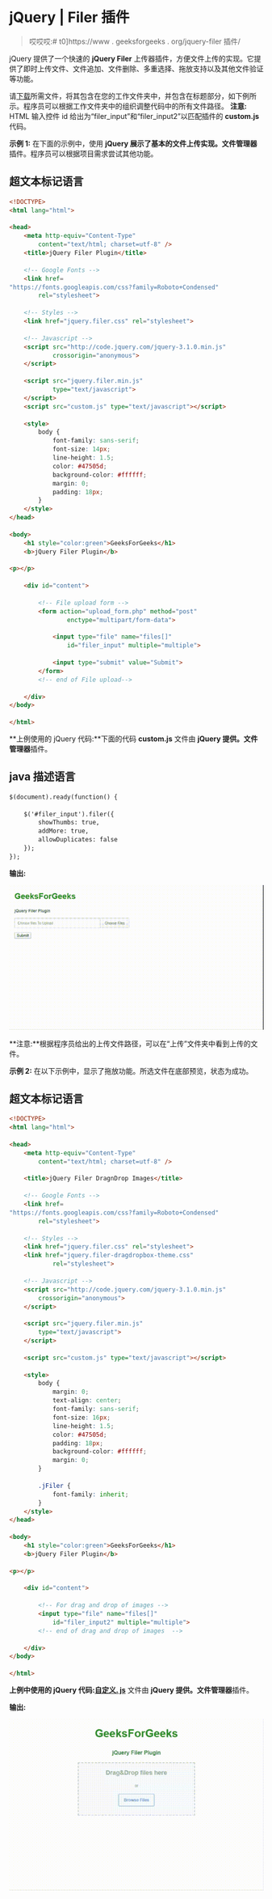 # jQuery | Filer 插件

> 哎哎哎:# t0]https://www . geeksforgeeks . org/jquery-filer 插件/

jQuery 提供了一个快速的 **jQuery Filer** 上传器插件，方便文件上传的实现。它提供了即时上传文件、文件追加、文件删除、多重选择、拖放支持以及其他文件验证等功能。

请[下载](https://github.com/seblejeune/jquery.filer)所需文件，将其包含在您的工作文件夹中，并包含在标题部分，如下例所示。程序员可以根据工作文件夹中的组织调整代码中的所有文件路径。
**注意:** HTML 输入控件 id 给出为“filer_input”和“filer_input2”以匹配插件的 **custom.js** 代码。

**示例 1:** 在下面的示例中，使用 **jQuery 展示了基本的文件上传实现。文件管理器**插件。程序员可以根据项目需求尝试其他功能。

## 超文本标记语言

```html
<!DOCTYPE>
<html lang="html">

<head>
    <meta http-equiv="Content-Type"
        content="text/html; charset=utf-8" />
    <title>jQuery Filer Plugin</title>

    <!-- Google Fonts -->
    <link href=
"https://fonts.googleapis.com/css?family=Roboto+Condensed"
        rel="stylesheet">

    <!-- Styles -->
    <link href="jquery.filer.css" rel="stylesheet">

    <!-- Javascript -->
    <script src="http://code.jquery.com/jquery-3.1.0.min.js"
            crossorigin="anonymous">
    </script>

    <script src="jquery.filer.min.js"
            type="text/javascript">
    </script>
    <script src="custom.js" type="text/javascript"></script>

    <style>
        body {
            font-family: sans-serif;
            font-size: 14px;
            line-height: 1.5;
            color: #47505d;
            background-color: #ffffff;
            margin: 0;
            padding: 18px;
        }
    </style>
</head>

<body>
    <h1 style="color:green">GeeksForGeeks</h1>
    <b>jQuery Filer Plugin</b>

<p></p>

    <div id="content">

        <!-- File upload form -->
        <form action="upload_form.php" method="post"
                enctype="multipart/form-data">

            <input type="file" name="files[]"
                id="filer_input" multiple="multiple">

            <input type="submit" value="Submit">
        </form>
        <!-- end of File upload-->

    </div>
</body>

</html>
```

**上例使用的 jQuery 代码:**下面的代码 **custom.js** 文件由 **jQuery 提供。文件管理器**插件。

## java 描述语言

```html
$(document).ready(function() {

    $('#filer_input').filer({
        showThumbs: true,
        addMore: true,
        allowDuplicates: false
    });
});
```

**输出:**

![](img/55f5532f6c51ca20b51481a14c484e0d.png)

**注意:**根据程序员给出的上传文件路径，可以在“上传”文件夹中看到上传的文件。

**示例 2:** 在以下示例中，显示了拖放功能。所选文件在底部预览，状态为成功。

## 超文本标记语言

```html
<!DOCTYPE>
<html lang="html">

<head>
    <meta http-equiv="Content-Type"
        content="text/html; charset=utf-8" />

    <title>jQuery Filer DragnDrop Images</title>

    <!-- Google Fonts -->
    <link href=
"https://fonts.googleapis.com/css?family=Roboto+Condensed"
        rel="stylesheet">

    <!-- Styles -->
    <link href="jquery.filer.css" rel="stylesheet">
    <link href="jquery.filer-dragdropbox-theme.css"
            rel="stylesheet">

    <!-- Javascript -->
    <script src="http://code.jquery.com/jquery-3.1.0.min.js"
        crossorigin="anonymous">
    </script>

    <script src="jquery.filer.min.js"
        type="text/javascript">
    </script>

    <script src="custom.js" type="text/javascript"></script>

    <style>
        body {
            margin: 0;
            text-align: center;
            font-family: sans-serif;
            font-size: 16px;
            line-height: 1.5;
            color: #47505d;
            padding: 18px;
            background-color: #ffffff;
            margin: 0;
        }

        .jFiler {
            font-family: inherit;
        }
    </style>
</head>

<body>
    <h1 style="color:green">GeeksForGeeks</h1>
    <b>jQuery Filer Plugin</b>

<p></p>

    <div id="content">

        <!-- For drag and drop of images -->
        <input type="file" name="files[]"
            id="filer_input2" multiple="multiple">
        <!-- end of drag and drop of images  -->

    </div>
</body>

</html>
```

**上例中使用的 jQuery 代码:**[**自定义. js**](https://gerardbalaoro.github.io/jQuery.filer/) 文件由 **jQuery 提供。文件管理器**插件。

**输出:**

![](img/be7520245feeba229c01fe556113e276.png)